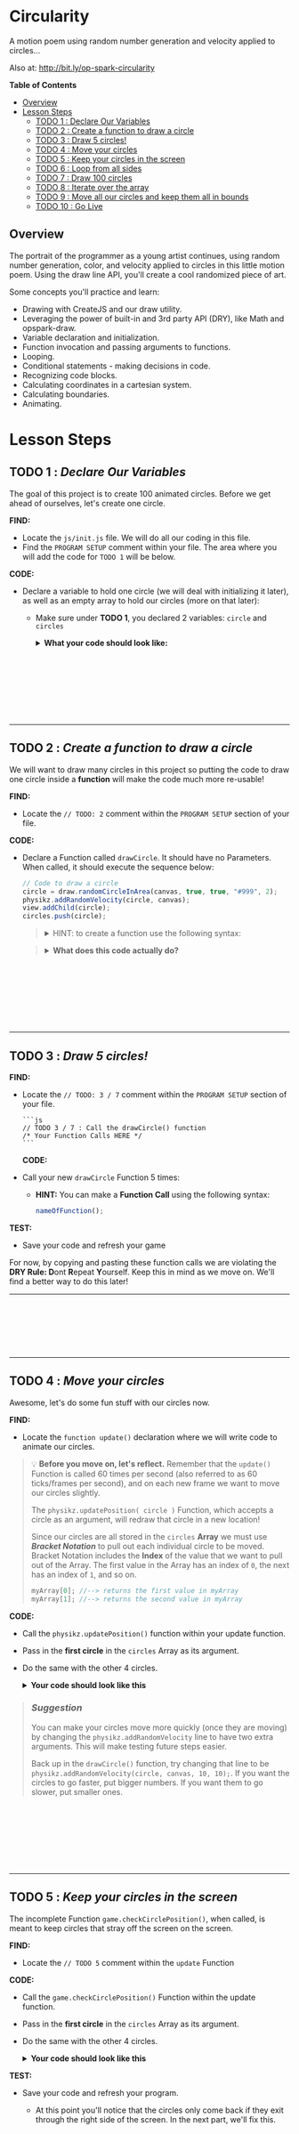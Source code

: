 # Circularity

A motion poem using random number generation and velocity applied to circles...

Also at: http://bit.ly/op-spark-circularity

**Table of Contents**

- [Overview](#overview)
- [Lesson Steps](#lesson-steps)
  - [TODO 1 : Declare Our Variables](#todo-1--declare-our-variables)
  - [TODO 2 : Create a function to draw a circle](#todo-2--create-a-function-to-draw-a-circle)
  - [TODO 3 : Draw 5 circles!](#todo-3--draw-5-circles)
  - [TODO 4 : Move your circles](#todo-4--move-your-circles)
  - [TODO 5 : Keep your circles in the screen](#todo-5--keep-your-circles-in-the-screen)
  - [TODO 6 : Loop from all sides](#todo-6--loop-from-all-sides)
  - [TODO 7 : Draw 100 circles](#todo-7--draw-100-circles)
  - [TODO 8 : Iterate over the array](#todo-8--Iterate-over-the-array)
  - [TODO 9 : Move all our circles and keep them all in bounds](#todo-9--move-all-our-circles-and-keep-them-all-in-bounds)
  - [TODO 10 : Go Live](#todo-10--go-live)

## Overview

The portrait of the programmer as a young artist continues, using random number generation, color, and velocity applied to circles in this little motion poem. Using the draw line API, you'll create a cool randomized piece of art.

Some concepts you'll practice and learn:

- Drawing with CreateJS and our draw utility.
- Leveraging the power of built-in and 3rd party API (DRY), like Math and opspark-draw.
- Variable declaration and initialization.
- Function invocation and passing arguments to functions.
- Looping.
- Conditional statements - making decisions in code.
- Recognizing code blocks.
- Calculating coordinates in a cartesian system.
- Calculating boundaries.
- Animating.

# Lesson Steps

## **TODO 1 :** _Declare Our Variables_

The goal of this project is to create 100 animated circles. Before we get ahead of ourselves, let's create one circle.

**FIND:**

- Locate the `js/init.js` file. We will do all our coding in this file.
- Find the `PROGRAM SETUP` comment within your file. The area where you will add the code for `TODO 1` will be below.

**CODE:**

- Declare a variable to hold one circle (we will deal with initializing it later), as well as an empty array to hold our circles (more on that later):

  - Make sure under **TODO 1**, you declared 2 variables: `circle` and `circles`
      <details>

    **<summary>What your code should look like:</summary>**

        ````javascript
        // TODO 1: Declare our variables //
        var circle;			// variable to hold a single circle when creating circles / iterating
        var circles = [];	// variable to store all circles in one Array

    ```
    </details>
    ```

#

<br>
<br>
<br>
<br>
<br>
<hr>

## **TODO 2 :** _Create a function to draw a circle_

We will want to draw many circles in this project so putting the code to draw one circle inside a **function** will make the code much more re-usable!

**FIND:**

- Locate the `// TODO: 2` comment within the `PROGRAM SETUP` section of your file.

**CODE:**

- Declare a Function called `drawCircle`. It should have no Parameters. When called, it should execute the sequence below:

  ```javascript
  // Code to draw a circle
  circle = draw.randomCircleInArea(canvas, true, true, "#999", 2);
  physikz.addRandomVelocity(circle, canvas);
  view.addChild(circle);
  circles.push(circle);
  ```

  > <details> 
  > <summary> HINT: to create a function use the following syntax: </summary>
  >
  > `function nameOfFunction(parameters) { }`
  >
  > </details></span>

  > <details>
  >
  > **<summary> What does this code actually do? </summary>**
  >
  > First we call a function from the `draw` library: a collection of functions that allow us to draw various shapes on our `canvas`. This method, `draw.randomCircleInArea` will draw a circle of random size, color, and location within the screen along with a few other settings. Check out the parameters of the function below:
  >
  > randomCircleInArea(area, randomizeAlpha, addCross, borderColor, borderThickness, randomRadialProps)
  >
  > We temporarily store the output of the function in `circle`. We then use the `physikz` library, a library of functions that provide motion to canvas drawings, to add a random velocity and direction to our circle.
  >
  > To get the circle to appear on the screen we add the circle as a _child_ of `view` (Think of the parent <-> child relationship of HTML elements!).
  >
  > Lastly we save each new circle in an array using the `.push()` method. Doing so keeps >all circles that we make together in one location which will be very useful very soon!

  </details>

#

<br>
<br>
<br>
<br>
<br>
<hr>

## **TODO 3 :** _Draw 5 circles!_

**FIND:**

- Locate the `// TODO: 3 / 7` comment within the `PROGRAM SETUP` section of your file.

      ```js
      // TODO 3 / 7 : Call the drawCircle() function
      /* Your Function Calls HERE */
      ```

  **CODE:**

- Call your new `drawCircle` Function 5 times:

  - **HINT:** You can make a **Function Call** using the following syntax:

    ```javascript
    nameOfFunction();
    ```

**TEST:**

- Save your code and refresh your game

For now, by copying and pasting these function calls we are violating the **DRY Rule: D**ont **R**epeat **Y**ourself. Keep this in mind as we move on. We'll find a better way to do this later!

<hr>

<br>
<br>
<br>
<br>
<br>

<hr>

## **TODO 4 :** _Move your circles_

Awesome, let's do some fun stuff with our circles now.

**FIND:**

- Locate the `function update()` declaration where we will write code to animate our circles.

> 💡 **Before you move on, let's reflect.**
> Remember that the `update()` Function is called 60 times per second (also referred to as 60 ticks/frames per second), and on each new frame we want to move our circles slightly.
>
> The `physikz.updatePosition( circle )` Function, which accepts a circle as an argument, will redraw that circle in a new location!
>
> Since our circles are all stored in the `circles` **Array** we must use **_Bracket Notation_** to pull out each individual circle to be moved. Bracket Notation includes the **Index** of the value that we want to pull out of the Array. The first value in the Array has an index of `0`, the next has an index of `1`, and so on.
>
> ```javascript
> myArray[0]; //--> returns the first value in myArray
> myArray[1]; //--> returns the second value in myArray
> ```

**CODE:**

- Call the `physikz.updatePosition()` function within your update function.
- Pass in the **first circle** in the `circles` Array as its argument.
- Do the same with the other 4 circles.
  <details>

  **<summary>Your code should look like this</summary>**

  ```javascript
  function update() {
    // TODO 4 : Update the circle's position //

    physikz.updatePosition(/* Your Bracket Notation HERE */);
    physikz.updatePosition(/* Your Bracket Notation HERE */);
    physikz.updatePosition(/* Your Bracket Notation HERE */);
    physikz.updatePosition(/* Your Bracket Notation HERE */);
    physikz.updatePosition(/* Your Bracket Notation HERE */);
  }
  ```

  </details>

> ### _Suggestion_
>
> You can make your circles move more quickly (once they are moving) by changing the `physikz.addRandomVelocity` line to have two extra arguments. This will make testing future steps easier.
>
> Back up in the `drawCircle()` function, try changing that line to be `physikz.addRandomVelocity(circle, canvas, 10, 10);`. If you want the circles to go faster, put bigger numbers. If you want them to go slower, put smaller ones.

#

<br>
<br>
<br>
<br>
<br>

<hr>

## **TODO 5 :** _Keep your circles in the screen_

The incomplete Function `game.checkCirclePosition()`, when called, is meant to keep circles that stray off the screen on the screen.

**FIND:**

- Locate the `// TODO 5` comment within the `update` Function

**CODE:**

- Call the `game.checkCirclePosition()` Function within the update function.
- Pass in the **first circle** in the `circles` Array as its argument.
- Do the same with the other 4 circles.

  <details>

  **<summary>Your code should look like this</summary>**
  Of course, remembering your actual bracket notation will be replacing `/* Your Bracket Notation HERE */`

  ```javascript
  // TODO 5 : Call game.checkCirclePosition() on your circles.

  game.checkCirclePosition(/* Your Bracket Notation HERE */);
  game.checkCirclePosition(/* Your Bracket Notation HERE */);
  game.checkCirclePosition(/* Your Bracket Notation HERE */);
  game.checkCirclePosition(/* Your Bracket Notation HERE */);
  game.checkCirclePosition(/* Your Bracket Notation HERE */);
  ```

  </details>

**TEST:**

- Save your code and refresh your program.

  - At this point you'll notice that the circles only come back if they exit through the right side of the screen. In the next part, we'll fix this.

#

<br>
<br>
<br>
<br>
<br>

<hr>

## **TODO 6 :** _Loop from all sides_

> ### **IMPORTANT - Read about the circle and canvas to figure out this next part**
>
> First, lets talk about **The Circle**.
>
> > - Each `circle` has 2 properties: `circle.x` and `circle.y` - `circle.x` is the current position of the circle along the _x-axis_. - `circle.y` is the current position of the circle along the _y-axis_.
> >
> > Now, about **The Canvas**.
>
> > - The `canvas` represents the blank screen and allows us to add drawings to it. The canvas has 2 very important _properties_: - `canvas.width` is the _maximum x-coordinate_ on the screen. - `canvas.height` is the _maximum y-coordinate_ on the screen.
> >
> > Now if there are maximum coordinates, there should be minimum coordinates right? You are absolutely correct!
> >
> > - The _minimum x_ and _y_ coordinates are `0` and `0`. This is called the _origin_, where the x-axis and y-axis intersect at 0. This point is always located in the top left corner of the browser window.
> >
> > <img src="https://gregthompson27.github.io/projects/circularity/img/screenBounds.png" height="300px">
>
> Since `canvas.width` is the **Maximum** x-coordinate on the screen, if `circle.x` is greater than that value, then we know the box has drifted past the right side of the screen.
>
> `circle.x = 0` then re-assigns the x-coordinate of the circle to the position `0`, placing it on the left side - opposite of where the box left the screen!

The Function is incomplete however. It only keeps circles that exit the right side on the screen!

**FIND:**

- Locate the Function Declaration for `game.checkCirclePosition()`.

  <details>

  _<summary>It should look like this:</summary>_

  ```js
  game.checkCirclePosition = function (circle) {
    // if the circle has gone past the RIGHT side of the screen then place it on the LEFT
    if (circle.x > canvas.width) {
      circle.x = 0;
    }

    // TODO 7 : YOUR CODE STARTS HERE //////////////////////

    /* Your conditional statements HERE */

    // YOUR TODO 7 CODE ENDS HERE //////////////////////////
  };
  ```

  </details>

**CODE:**

- Add additional `if` statements to check the other three sides of the screen.
  - For each `if` statement, write a comment that explains what the conditional statement checks for
    - _Ex_: 'What side of the screen is your circle going off?', and what happens when the condition becomes true ('Where do you want to place the circle once it's off the screen?').
  - Adding these comments before attempting to build your remaining 3 conditional statements will help make your life a bit easier by outlining which conditions you are building for. Don't be the coder that finds out later you were off track simply by not knowing what condition you were testing for!
- **CHALLENGE:** The circle is centered around its own `x` and `y` position. To find the outer right edge of the circle, we can use the `circle.radius` property like so:

  ```javascript
  var rightEdge = circle.x + circle.radius;
  ```

  - Use the `circle.radius` property to calculate the four edges of the circle to make the circle more smoothly exit and enter the screen!

> <details>
>
> **<summary> Debugging your Code (Hints for common issues) </summary>**
>
> ### _Issue 1: Circles disappear_
>
> Possible causes:
>
> - You didn't handle the cases of all four sides
> - You used `else if` or `else` for some of the conditional statements (all four checks should be independent)
> - One or more of your conditions are incorrect
> - One or more of your assignments are incorrect
>
> ### _Issue 2: Circles get stuck_
>
> This is caused by:
>
> - If you move the circle to the wrong location.
>
>   - Check each assignment in your conditional statements and make sure you are sending your circle to the opposite side of the canvas.
>
> - If you are not changing the x value for the top and bottom, or the y value for the left and right.
>
> ### _Issue 3: Circles teleport without hitting the edge of the screen_
>
> This means that at least one of your conditions is correct.
>
> - Make sure you are using `canvas.width` and `canvas.height`, and that you aren't putting in raw numbers (except for 0 -- that one is okay).
> </details>

#

<br>
<br>
<br>
<br>
<br>
<hr>

## **TODO 7 :** _Draw 100 circles_

A loop should do the job!

**FIND:**

- Locate the `// TODO 3 / 7` comment and your repetitive calls to `drawCircle()`.

**CODE:**

- Replace your repetitive code with a loop (either a `while` or a `for` loop) that will call the `drawCircle()` Function 100 times.

  <details>

  **<summary> HINT: Here is the basic outline of a while loop that runs 10 times...</summary>**

  ```javascript
  var loopsCompleted = 0;
  while (loopsCompleted < 10) {
    // do something
    loopsCompleted++;
  }
  ```

  ...and a for loop that runs 10 times:

  ```js
  for (var loopsCompleted = 0; loopsCompleted < 10; loopsCompleted++) {
    // do something
  }
  ```

  </details>

#

<br>
<br>
<br>
<br>
<br>

<hr>

## **TODO 8 :** _Iterate over the array_

Now that we have 100 circles, we need a way to move all 100 circles and keep all 100 circles within the screen without calling on each circle individually. **Iterating** is the way to go!

> Iteration is the process of accessing every element in an array and performing some action with that element.
>
> To help iterate, we want to answer the following questions:
>
> 1.  What are you trying to repeat?
> 2.  What needs to change from loop to loop?
> 3.  How long will the loop run?
>
> In our case, we want to _access every `circle` from our `circles` array_ and _apply the `physikz.updatePosition(circle)` function on each circle_. The circle called in the physikz.updatePosition function changes from loop to loop. We will loop until every circle has been called on!
>
> > **To iterate we can follow this pattern**
> >
> > ```javascript
> > for (var i = 0; i < myArray.length; i++) {
> >   // code to repeat using i
> > }
> > ```

How can we apply this pattern to our `circles` array? What code do we want to execute for each value?

**FIND:**

- Locate the `update` Function.

**CODE:**

- Create a loop that will iterate over the `circles` array.

#

<br>
<br>
<br>
<br>
<br>

<hr>

## **TODO 9 :** _Move all our circles and keep them all in bounds_

Awesome job! Now that we have our loop in place and we are iterating over our `circles` Array, let's use the `circle` that we pull out on each loop to do some cool stuff!

**FIND:**

- Locate the loop that you created from the previous TODO.

**CODE:**

- Within the loop's code block, call the `physikz.updatePosition(circles[i])` function.
- Then, call the `game.checkCirclePosition(circles[i])` function.
- Now, go back and delete your calls to those functions from **TODO 4** and **TODO 5** with the hardcoded index values
- In place of your deleted function calls, add a comment stating why they were deleted.

Congrats, you've got a fully functional program! Now sit back and relax as you glide into this last easy step.

#

<br>
<br>
<br>
<br>
<br>

<hr>

## **TODO 10 :** _Go Live_

In your bash terminal, enter the following commands, pressing ENTER after each one:

`git add .`

`git commit -m 'refactor to create 100 circles using loops'`

`git push`

Give it a couple minutes and you should be able to view the additions to your website live on the web at `username.github.io` (Where `username` is your own GitHub username.)

Your Circularity is now safely on GitHub. Congrats!

#
